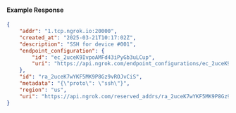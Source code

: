 <!-- Code generated for API Clients. DO NOT EDIT. -->

#### Example Response

```json
{
	"addr": "1.tcp.ngrok.io:20000",
	"created_at": "2025-03-21T10:17:02Z",
	"description": "SSH for device #001",
	"endpoint_configuration": {
		"id": "ec_2uceK9IvpoAMFd43iPyGb3uLCup",
		"uri": "https://api.ngrok.com/endpoint_configurations/ec_2uceK9IvpoAMFd43iPyGb3uLCup"
	},
	"id": "ra_2uceK7wYKF5MK9P8Gz9vROJvCiS",
	"metadata": "{\"proto\": \"ssh\"}",
	"region": "us",
	"uri": "https://api.ngrok.com/reserved_addrs/ra_2uceK7wYKF5MK9P8Gz9vROJvCiS"
}
```
